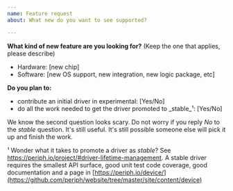 ```yaml
---
name: Feature request
about: What new do you want to see supported?

---
```


**What kind of new feature are you looking for?**
(Keep the one that applies, please describe)
- Hardware: [new chip]
- Software: [new OS support, new integration, new logic package, etc]

**Do you plan to:**
- contribute an initial driver in experimental: [Yes/No]
- do all the work needed to get the driver promoted to _stable_¹: [Yes/No]

We know the second question looks scary. Do not worry if you reply _No_ to the
_stable_ question. It's still useful. It's still possible someone else will pick
it up and finish the work.

¹ Wonder what it takes to promote a driver as _stable_? See
https://periph.io/project/#driver-lifetime-management. A stable driver requires
the smallest API surface, good unit test code coverage, good documentation and a
page in
[https://periph.io/device/](https://github.com/periph/website/tree/master/site/content/device)
